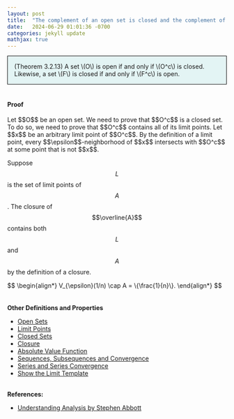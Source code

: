```yaml
---
layout: post
title:  "The complement of an open set is closed and the complement of a closed set is open"
date:   2024-06-29 01:01:36 -0700
categories: jekyll update
mathjax: true
---
```

<div style="background-color: #E3F4F4; padding: 15px 15px 15px 15px; border:1px solid black;">
  (Theorem 3.2.13) A set \(O\) is open if and only if \(O^c\) is closed. Likewise, a set \(F\) is closed if and only if \(F^c\) is open.
</div>
<br>
<!------------------------------------------------------------------------------------>
<h4><b>Proof</b></h4>
Let $$O$$ be an open set. We need to prove that $$O^c$$ is a closed set. To do so, we need to prove that $$O^c$$ contains all of its limit points. Let $$x$$ be an arbitrary limit point of $$O^c$$. By the definition of a limit point, every $$\epsilon$$-neighborhood of $$x$$ intersects with $$O^c$$ at some point that is not $$x$$.   



Suppose $$L$$ is the set of limit points of $$A$$. The closure of $$\overline{A}$$ contains both $$L$$ and $$A$$ by the definition of a closure. 
<div>
$$
\begin{align*}
V_{\epsilon}(1/n) \cap A = \{\frac{1}{n}\}.
\end{align*}
$$
</div> 
<br>
<br>
<!------------------------------------------------------------------------------------>
<b>Other Definitions and Properties</b>
<ul>
<li><a href="https://strncat.github.io/jekyll/update/2024/06/22/analysis-sets-open.html">Open Sets</a></li>
<li><a href="https://strncat.github.io/jekyll/update/2024/06/24/analysis-sets-limit-points.html">Limit Points</a></li>
<li><a href="https://strncat.github.io/jekyll/update/2024/06/25/analysis-sets-closed.html">Closed Sets</a></li>
<li><a href="https://strncat.github.io/jekyll/update/2024/06/28/analysis-sets-closure.html">Closure</a></li>
<li><a href="https://strncat.github.io/jekyll/update/2024/05/26/analysis-absolute-value-properties.html">Absolute Value Function</a></li>
<li><a href="https://strncat.github.io/jekyll/update/2024/05/21/analysis-seq-definitions.html">Sequences, Subsequences and Convergence</a></li>
<li><a href="https://strncat.github.io/jekyll/update/2024/06/10/analysis-series-definitions.html">Series and Series Convergence</a></li>
<li><a href="https://strncat.github.io/jekyll/update/2024/05/12/analysis-seq-limit-template.html">Show the Limit Template</a></li>
</ul>
<br>
<!------------------------------------------------------------------------------------>
<b>References:</b>
<ul>
<li><a href="https://www.amazon.com/Understanding-Analysis-Undergraduate-Texts-Mathematics/dp/1493927116">Understanding Analysis by Stephen Abbott</a></li>
</ul>